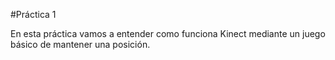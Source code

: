 #Práctica 1

En esta práctica vamos a entender como funciona Kinect mediante un juego básico de mantener una posición.
